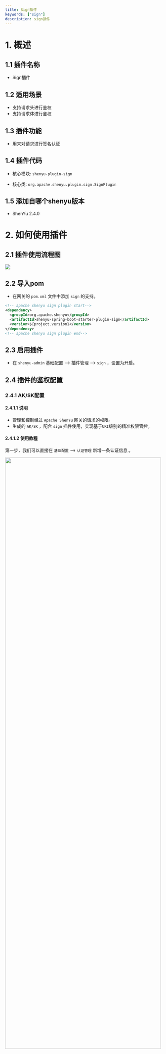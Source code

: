 ```yaml
---
title: Sign插件
keywords: ["sign"]
description: sign插件
---
```



# 1. 概述

## 1.1 插件名称

* Sign插件

## 1.2 适用场景

* 支持请求头进行鉴权
* 支持请求体进行鉴权

## 1.3 插件功能

* 用来对请求进行签名认证

## 1.4 插件代码

* 核心模块: `shenyu-plugin-sign`

* 核心类: `org.apache.shenyu.plugin.sign.SignPlugin`

## 1.5 添加自哪个shenyu版本

* ShenYu 2.4.0

# 2. 如何使用插件

## 2.1 插件使用流程图

![](/img/shenyu/plugin/plugin_use_zh.jpg)

## 2.2 导入pom

* 在网关的 `pom.xml` 文件中添加 `sign` 的支持。

```xml
<!-- apache shenyu sign plugin start-->
<dependency>
  <groupId>org.apache.shenyu</groupId>
  <artifactId>shenyu-spring-boot-starter-plugin-sign</artifactId>
  <version>${project.version}</version>
</dependency>
<!-- apache shenyu sign plugin end-->
```

## 2.3 启用插件

- 在 `shenyu-admin` 基础配置 --> 插件管理 --> `sign` ，设置为开启。

## 2.4 插件的鉴权配置

### 2.4.1 AK/SK配置

#### 2.4.1.1 说明

- 管理和控制经过 `Apache ShenYu` 网关的请求的权限。
- 生成的 `AK/SK` ，配合 `sign` 插件使用，实现基于`URI`级别的精准权限管控。

#### 2.4.1.2 使用教程

第一步，我们可以直接在 `基础配置` --> `认证管理` 新增一条认证信息 。

<img src="/img/shenyu/basicConfig/authorityManagement/auth_manages_add_zh.jpg" width="100%" height="70%" />

第二步，配置这条认证信息 。

<img src="/img/shenyu/basicConfig/authorityManagement/auth_param_zh.jpg" width="50%" height="40%"/>

- 应用名称：这个账号关联的应用名称，可手动填写或下拉选择（数据来自元数据管理中配置的应用名称）。
- 手机号：仅作为信息记录，在shenyu中无实际使用逻辑。
- APP参数：当请求的context path与应用名称相同时，向header中添加该值，键为 `appParam`。
- 用户ID：给该用户取一个名字，仅作为信息记录，在shenyu中无实际使用逻辑。
- 拓展信息：仅作为信息记录，在shenyu中无实际使用逻辑。
- 路径认证：开启后，该账号仅允许访问以下配置的资源路径。
- 资源路径：允许访问的资源路径，支持路径匹配，如 `/order/**` 。

点击确认后，生成一条认证信息，该信息包含 `AppKey` 和 `加密秘钥` ，即 `Sign` 插件中的 `AK/SK`  。

#### 2.4.1.3 路径操作

对已创建的认证信息，可以在认证信息列表的末尾进行 `路径操作` 。

<img src="/img/shenyu/basicConfig/authorityManagement/auth_manage_modifyPath_zh.jpg" width="90%" height="80%"/>

- 左侧为可配置的路径列表，右侧为允许该账号访问的路径列表 。
- 勾选资源路径，点击中间的 `>` 或  `<` 将勾选的数据移动到对应列表中 。
- 左侧可配置路径列表可在账号信息行末尾点击 `编辑`，在弹框中的 `资源路径` 中进行添加 。

### 2.4.2 网关技术实现

* 采用 `AK/SK` 鉴权技术方案。
* 采用鉴权插件，责任链的模式来完成。
* 当鉴权插件开启，并配置所有接口鉴权时候生效。

### 2.4.3 鉴权使用指南

* 第一步：AK/SK由网关来进行分配，比如分配给你的AK为: `1TEST123456781`  	SK为：`506EEB535CF740D7A755CB4B9F4A1536`

* 第二步：确定好你要访问的网关路径 比如 `/api/service/abc`

* 第三步：构造参数（以下是通用参数）

| 字段        | 值    |  描述  |
| --------   | -----:  | :----: |
| timestamp  |  当前时间戳(String类型)   |  当前时间的毫秒数（网关会过滤掉5分钟之前的请求）    |
| path       | /api/service/abc  | 就是你需要访问的接口路径(根据你访问网关接口自己变更) |
| version       | 1.0.0  | 目前定为1.0.0 写死，String类型 |

对上述3个字段进行字段与字段值拼接最后再拼接上 `SK`作为`extSignKey` ，代码示例。

#### 2.4.3.1 无请求体且无uri请求参数的签名参数验证

第一步：首先构造一个 `extSignKey` 。

```java
//timestamp为毫秒数的字符串形式 String.valueOf(LocalDateTime.now().toInstant(ZoneOffset.of("+8")).toEpochMilli())
String timestamp = "1571711067186"; //值应该为毫秒数的字符串形式
String path = "/api/service/abc";
String version = "1.0.0";
String extSignKey = String.join("", "timestamp", timestamp, "path", path, "version", version, "506EEB535CF740D7A755CB4B9F4A1536");
```
* 你得到的 `extSignKey` 值应该为：`timestamp1571711067186path/api/service/abcversion1.0.0506EEB535CF740D7A755CB4B9F4A1536`

第二步：进行 `MD5` 加密后转成大写。

```java
DigestUtils.md5DigestAsHex(extSignKey.getBytes()).toUpperCase()
```

* 最后得到的值为：`F6A9EE877F1C017AF60D8F1200517AA5`

#### 2.4.3.2 有请求体或有uri请求参数，请求头的签名参数验证
第一步：首先构造一个 `extSignKey` 。

```java
//timestamp为毫秒数的字符串形式 String.valueOf(LocalDateTime.now().toInstant(ZoneOffset.of("+8")).toEpochMilli())
String timestamp = "1571711067186"; //值应该为毫秒数的字符串形式
String path = "/api/service/abc";
String version = "1.0.0";
String extSignKey = String.join("", "timestamp", timestamp, "path", path, "version", version, "506EEB535CF740D7A755CB4B9F4A1536");
```
* 你得到的 `extSignKey` 值应该为：`timestamp1571711067186path/api/service/abcversion1.0.0506EEB535CF740D7A755CB4B9F4A1536`

第二步: 构造一个 `Map` 名为 `jsonMap` 。并且该`jsonMap`必须存储请求体的每个节点信息

```java
  //无请求体跳过此步
  Map<String, String> jsonMap = Maps.newHashMapWithExpectedSize(2);
  // if your request body is:{"id":123,"name":"order"}
  jsonMap.put("id", "123");
  jsonMap.put("name", "order");
```

第三步: 构造一个 `Map` 名为 `queryMap` 。并且该`queryMap`必须存储uri请求参数的每个节点信息

```java
  //无url请求参数跳过此步
  Map<String, String> queryMap = Maps.newHashMapWithExpectedSize(2);
  // if your request uri is:/api/service/abc?code=10&desc="desc"
  queryMap.put("code", "10");
  queryMap.put("desc", "desc");
```

第四步： `jsonMap` 和 `queryMap` 分别进行 `Key` 的自然排序，然后 `Key`，`Value`值拼接得到`jsonSign` 和 `querySign`，最后拼接`jsonSign` 、 `querySign` 、`extSignKey` 为 `sign` 。

```java
  String empityMap = new HashMap();
  String jsonSign = Optional.ofNullable(jsonMap).orElse(empityMap).keySet().stream()
          .sorted(Comparator.naturalOrder())
          .map(key -> String.join("", key, jsonMap.get(key)))
          .collect(Collectors.joining()).trim();
  String querySign = Optional.ofNullable(queryMap).orElse(empityMap).keySet().stream()
          .sorted(Comparator.naturalOrder())
          .map(key -> String.join("", key, queryMap.get(key)))
          .collect(Collectors.joining()).trim();
  String sign = String.join("", jsonSign, querySign, signKey);
```

* 你得到的 `sign` 值应该为:`id123nameordercode10descdesctimestamp1571711067186path/api/service/abcversion1.0.0506EEB535CF740D7A755CB4B9F4A1536`

第三步：进行 `MD5` 加密后转成大写。

```java
DigestUtils.md5DigestAsHex(sign.getBytes()).toUpperCase()
```

* 最后得到的值为: `AC8EB7C4E0DAC57C4FCF8A9C58A3E445`.

### 2.4.4 请求网关

* 假如你访问的路径为：`/api/service/abc`。

* 访问地址 ：http：网关的域名`/api/service/abc`。

* 设置`header`头，`header`头参数为：

| 字段        | 值    |  描述  |
| --------   | -----:  | :----: |
| timestamp  |   `1571711067186`  |  上述你进行签名的时候使用的时间值   |
| appKey     | `1TEST123456781`  | 分配给你的AK值 |
| sign       | `AC8EB7C4E0DAC57C4FCF8A9C58A3E445`  | 上述得到的签名值 |
| version       | `1.0.0`  | 写死，就为这个值 |

* 签名插件会默认过滤 `5` 分钟之前的请求

* 如果认证不通过会返回 `code` 为 `401`， `message` 可能会有变动。

```json
{
  "code": 401,
  "message": "sign is not pass,Please check you sign algorithm!",
  "data": null
}
```

### 2.4.5 插件配置

![](/img/shenyu/plugin/sign/sign_open_zh.jpg)

### 2.4.6 选择器配置

![](/img/shenyu/plugin/sign/selector-zh.png)

* 只有匹配的请求，才会进行签名认证。

* 插件选择器和规则的配置请查看: [插件和规则配置](../../user-guide/admin-usage/selector-and-rule.md).

### 2.4.7 规则配置

![](/img/shenyu/plugin/sign/rule-en.png)

* close(signRequestBody): 仅使用请求头生成签名
* open(signRequestBody): 使用请求头、请求体共同生成签名

## 2.5 示例

### 2.5.1 使用sign插件进行签名验证

#### 2.5.1.1 插件配置

![](/img/shenyu/plugin/sign/sign_open_zh.jpg)

#### 2.5.1.2 选择器配置

![](/img/shenyu/plugin/sign/example-selector-zh.png)

#### 2.5.1.3 规则配置

![](/img/shenyu/plugin/sign/example-rule-zh.png)

#### 2.5.1.5 添加AppKey/SecretKey

![](/img/shenyu/plugin/sign/example-sign-auth-zh.png)

#### 2.5.1.6 Request Service and check result

* 构造请求参数，请查看`Authentication Guide`目录,

```java
public class Test1 {
  public static void main(String[] args) {
    //timestamp为毫秒数的字符串形式 String.valueOf(LocalDateTime.now().toInstant(ZoneOffset.of("+8")).toEpochMilli())
    String timestamp = "1660658725000"; //值应该为毫秒数的字符串形式
    String path = "/http/order/save";
    String version = "1.0.0";
    String extSignKey = String.join("", "timestamp", timestamp, "path", path, "version", version, "2D47C325AE5B4A4C926C23FD4395C719");
    
    System.out.println(extSignKey);
    
    System.out.println(DigestUtils.md5DigestAsHex(extSignKey.getBytes()).toUpperCase());
  }
}
```

* 无请求体签名: `timestamp1660658725000path/http/order/saveversion1.0.02D47C325AE5B4A4C926C23FD4395C719`
* 无请求体签名结果: `A2D81371D99DD4ECB0D5EC6298E3C2EB`

![](/img/shenyu/plugin/sign/result.png)

```java
public class Test2 {
  public static void main(String[] args) {
    //timestamp为毫秒数的字符串形式 String.valueOf(LocalDateTime.now().toInstant(ZoneOffset.of("+8")).toEpochMilli())
    String timestamp = "1660659201000"; //值应该为毫秒数的字符串形式
    String path = "/http/order/save";
    String version = "1.0.0";
    String extSignKey = String.join("", "timestamp", timestamp, "path", path, "version", version, "2D47C325AE5B4A4C926C23FD4395C719");
    
    Map<String, String> jsonMap = Maps.newHashMapWithExpectedSize(2);
    // if your request body is:{"id":123,"name":"order"}
    jsonMap.put("id", "123");
    jsonMap.put("name", "order");
    
    Map<String, String> queryMap =null
    /* if you have uri params
    Map<String, String> queryMap = Maps.newHashMapWithExpectedSize(2);
    // if your request uri is:/api/service/abc?code=10&desc="desc"
    queryMap.put("code", "10");
    queryMap.put("desc", "desc");
    */
    Map<String, String> empityMap = new HashMap();
    String jsonSign = Optional.ofNullable(jsonMap).orElse(empityMap).keySet().stream()
          .sorted(Comparator.naturalOrder())
          .map(key -> String.join("", key, jsonMap.get(key)))
          .collect(Collectors.joining()).trim();
          
    String querySign = Optional.ofNullable(queryMap).orElse(empityMap).keySet().stream()
          .sorted(Comparator.naturalOrder())
          .map(key -> String.join("", key, queryMap.get(key)))
          .collect(Collectors.joining()).trim();
    String sign = String.join("", jsonSign, querySign, signKey);    
    
    System.out.println(sign);

    System.out.println(DigestUtils.md5DigestAsHex(sign.getBytes()).toUpperCase());
  }
}
```

* 有请求体签名为:`id123nameordertimestamp1660659201000path/http/order/saveversion1.0.02D47C325AE5B4A4C926C23FD4395C719`
* 附带请求体签名结果:`BF485842D2C08A3378308BA9992A309F`

![](/img/shenyu/plugin/sign/result-with-body.png)

# 3. 如何禁用插件

- 在 `shenyu-admin` 基础配置 --> 插件管理 --> `sign` ，设置为关闭。

# 4. 签名认证算法扩展

* 请参考开发者文档中的 [扩展签名算法](../../developer/custom-sign-algorithm)。
